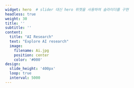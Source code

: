 ```yaml
---
widget: hero  # slider 대신 hero 위젯을 사용하여 슬라이더를 구현
headless: true
weight: 30
title: ''
subtitle: ''
content:
  title: "AI Research"
  text: "Explore AI research"
  image:
    filename: Ai.jpg
    position: center
    color: '#000'
design:
  slide_height: '400px'
  loop: true
  interval: 5000
---
```

